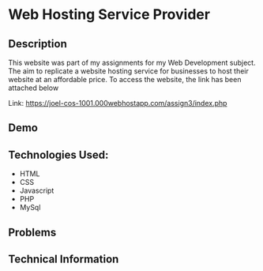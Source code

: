
# Web Hosting Service Provider

## Description
This website was part of my assignments for my Web Development subject. The aim to replicate a website hosting service for businesses to host their website at an affordable price.
To access the website, the link has been attached below

Link: https://joel-cos-1001.000webhostapp.com/assign3/index.php


## Demo



## Technologies Used:
* HTML
* CSS
* Javascript
* PHP
* MySql


## Problems



## Technical Information
